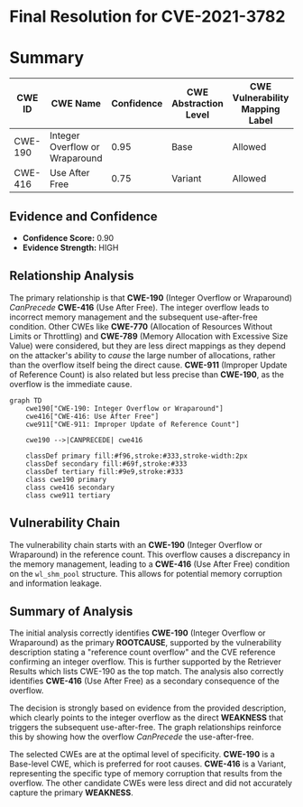 # Final Resolution for CVE-2021-3782

# Summary
| CWE ID | CWE Name | Confidence | CWE Abstraction Level | CWE Vulnerability Mapping Label | CWE-Vulnerability Mapping Notes |
|---|---|---|---|---|---|
| CWE-190 | Integer Overflow or Wraparound | 0.95 | Base | Allowed | Primary CWE |
| CWE-416 | Use After Free | 0.75 | Variant | Allowed | Secondary Candidate |

## Evidence and Confidence

*   **Confidence Score:** 0.90
*   **Evidence Strength:** HIGH

## Relationship Analysis
The primary relationship is that **CWE-190** (Integer Overflow or Wraparound) *CanPrecede* **CWE-416** (Use After Free). The integer overflow leads to incorrect memory management and the subsequent use-after-free condition. Other CWEs like **CWE-770** (Allocation of Resources Without Limits or Throttling) and **CWE-789** (Memory Allocation with Excessive Size Value) were considered, but they are less direct mappings as they depend on the attacker's ability to *cause* the large number of allocations, rather than the overflow itself being the direct cause. **CWE-911** (Improper Update of Reference Count) is also related but less precise than **CWE-190**, as the overflow is the immediate cause.

```mermaid
graph TD
    cwe190["CWE-190: Integer Overflow or Wraparound"]
    cwe416["CWE-416: Use After Free"]
    cwe911["CWE-911: Improper Update of Reference Count"]

    cwe190 -->|CANPRECEDE| cwe416
    
    classDef primary fill:#f96,stroke:#333,stroke-width:2px
    classDef secondary fill:#69f,stroke:#333
    classDef tertiary fill:#9e9,stroke:#333
    class cwe190 primary
    class cwe416 secondary
    class cwe911 tertiary
```

## Vulnerability Chain
The vulnerability chain starts with an **CWE-190** (Integer Overflow or Wraparound) in the reference count. This overflow causes a discrepancy in the memory management, leading to a **CWE-416** (Use After Free) condition on the `wl_shm_pool` structure. This allows for potential memory corruption and information leakage.

## Summary of Analysis
The initial analysis correctly identifies **CWE-190** (Integer Overflow or Wraparound) as the primary **ROOTCAUSE**, supported by the vulnerability description stating a "reference count overflow" and the CVE reference confirming an integer overflow. This is further supported by the Retriever Results which lists CWE-190 as the top match. The analysis also correctly identifies **CWE-416** (Use After Free) as a secondary consequence of the overflow.

The decision is strongly based on evidence from the provided description, which clearly points to the integer overflow as the direct **WEAKNESS** that triggers the subsequent use-after-free. The graph relationships reinforce this by showing how the overflow *CanPrecede* the use-after-free.

The selected CWEs are at the optimal level of specificity. **CWE-190** is a Base-level CWE, which is preferred for root causes. **CWE-416** is a Variant, representing the specific type of memory corruption that results from the overflow. The other candidate CWEs were less direct and did not accurately capture the primary **WEAKNESS**.